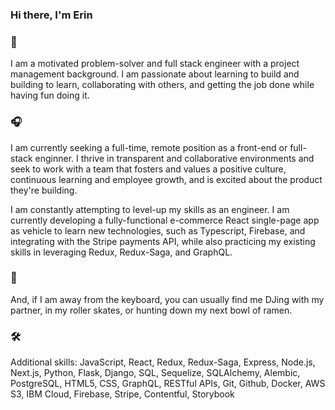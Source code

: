 ### Hi there, I'm Erin

### 🚀
I am a motivated problem-solver and full stack engineer with a project management background. I am passionate about learning to build and building to learn, collaborating with others, and getting the job done while having fun doing it.

### 🎧
I am currently seeking a full-time, remote position as a front-end or full-stack enginner. I thrive in transparent and collaborative environments and seek to work with a team that fosters and values a positive culture, continuous learning and employee growth, and is excited about the product they're building.

I am constantly attempting to level-up my skills as an engineer. I am currently developing a fully-functional e-commerce React single-page app as vehicle to learn new technologies, such as Typescript, Firebase, and integrating with the Stripe payments API, while also practicing my existing skills in leveraging Redux, Redux-Saga, and GraphQL.

### 🍜
And, if I am away from the keyboard, you can usually find me DJing with my partner, in my roller skates, or hunting down my next bowl of ramen. 

### 🛠
Additional skills: JavaScript, React, Redux, Redux-Saga, Express, Node.js, Next.js, Python, Flask, Django, SQL, Sequelize, SQLAlchemy, Alembic, PostgreSQL, HTML5, CSS, GraphQL, RESTful APIs, Git, Github, Docker, AWS S3, IBM Cloud, Firebase, Stripe, Contentful, Storybook